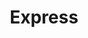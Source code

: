 ---
title: "Express"
url: /ciudad-autonoma-de-buenos-aires/express-hipolito-yrigoyen/
shop: Supermarkt
---